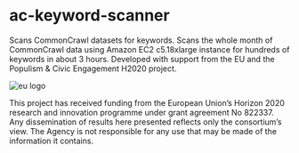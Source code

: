 # ac-keyword-scanner
Scans CommonCrawl datasets for keywords. Scans the whole month of CommonCrawl data using Amazon EC2 c5.18xlarge instance for hundreds of keywords in about 3 hours. Developed with support from the EU and the Populism &amp; Civic Engagement H2020 project.


![eu logo](https://demos-h2020.eu/img/EU_logo.jpg)

This project has received funding from the European Union’s Horizon 2020 research and innovation programme under grant agreement No 822337. Any dissemination of results here presented reflects only the consortium’s view. The Agency is not responsible for any use that may be made of the information it contains.

